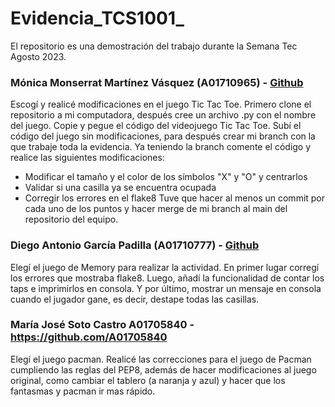 # Evidencia_TCS1001_
El repositorio es una demostración del trabajo durante la Semana Tec Agosto 2023. 

### Mónica Monserrat Martínez Vásquez (A01710965) - [Github](https://github.com/MonicaMMartinezV)
Escogí y realicé modificaciones en el juego Tic Tac Toe. Primero clone el repositorio a mi computadora, después cree un archivo .py con el nombre del juego. Copie y pegue el código del videojuego Tic Tac Toe. Subí el código del juego sin modificaciones, para después crear mi branch con la que trabaje toda la evidencia. Ya teniendo la branch comente el código y realice las siguientes modificaciones:
- Modificar el tamaño y el color de los símbolos "X" y "O" y centrarlos
- Validar si una casilla ya se encuentra ocupada
- Corregir los errores en el flake8
Tuve que hacer al menos un commit por cada uno de los puntos y hacer merge de mi branch al main del repositorio del equipo.

### Diego Antonio García Padilla (A01710777) - [Github](https://github.com/DiegoGarciaPadilla)
Elegí el juego de Memory para realizar la actividad. En primer lugar corregí los errores que mostraba flake8. Luego, añadí la funcionalidad de contar los taps e imprimirlos en consola. Y por último, mostrar un mensaje en consola cuando el jugador gane, es decir, destape todas las casillas.

### María José Soto Castro A01705840 - https://github.com/A01705840
Elegí el juego pacman. Realicé las correcciones para el juego de Pacman cumpliendo las reglas del PEP8, además de hacer modificaciones al juego original, como cambiar el tablero (a naranja y azul) y hacer que los fantasmas y pacman ir mas rápido.
